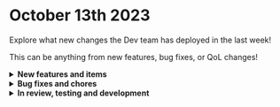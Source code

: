 # October 13th 2023

Explore what new changes the Dev team has deployed in the last week!

This can be anything from new features, bug fixes, or QoL changes!

<details>

<summary><strong>New features and items</strong></summary>

* Liongard (part 2) re-added the rest of the liongard actions with fixed pagination

</details>

<details>

<summary><strong>Bug fixes and chores</strong></summary>

* Fixes ConnectWise PSA configuration page
    * Child query conditions were not being set to null on the configuration page
    * Allow MemberId field to be updated
* Removed some unused fields from the Sophos integration
* Increased the page size for Immybot integration
* Fixed a bug where null options were not being handled correctly in the workflow builder causing crashes

</details>

<details>

<summary><strong>In review, testing and development</strong></summary>

* App Platform
* Custom roles and permissions

</details>
